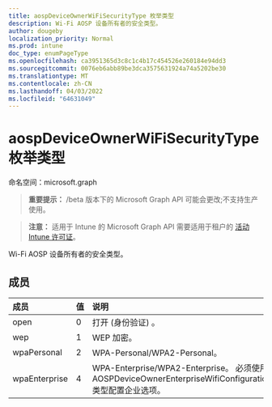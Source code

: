```yaml
---
title: aospDeviceOwnerWiFiSecurityType 枚举类型
description: Wi-Fi AOSP 设备所有者的安全类型。
author: dougeby
localization_priority: Normal
ms.prod: intune
doc_type: enumPageType
ms.openlocfilehash: ca3951365d3c8c1c4b17c454526e260184e94dd3
ms.sourcegitcommit: 0076eb6abb89be3dca3575631924a74a5202be30
ms.translationtype: MT
ms.contentlocale: zh-CN
ms.lasthandoff: 04/03/2022
ms.locfileid: "64631049"
---
```

# <a name="aospdeviceownerwifisecuritytype-enum-type"></a>aospDeviceOwnerWiFiSecurityType 枚举类型

命名空间：microsoft.graph

> **重要提示：** /beta 版本下的 Microsoft Graph API 可能会更改;不支持生产使用。

> **注意：** 适用于 Intune 的 Microsoft Graph API 需要适用于租户的 [活动 Intune 许可证](https://go.microsoft.com/fwlink/?linkid=839381)。

Wi-Fi AOSP 设备所有者的安全类型。

## <a name="members"></a>成员
|成员|值|说明|
|:---|:---|:---|
|open|0|打开 (身份验证) 。|
|wep|1|WEP 加密。|
|wpaPersonal|2|WPA-Personal/WPA2-Personal。|
|wpaEnterprise|4|WPA-Enterprise/WPA2-Enterprise。 必须使用 AOSPDeviceOwnerEnterpriseWifiConfiguration 类型配置企业选项。|




